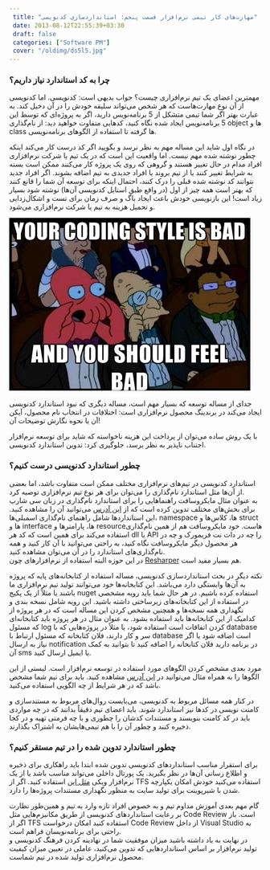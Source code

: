 ```yaml
---
 title: "مهارت‌های کار تیمی نرم‌افزار قسمت پنجم: استانداردسازی کدنویسی" 
 date: 2013-08-12T22:55:39+03:30
 draft: false 
 categories: ["Software PM"]
 cover: "/oldimg/ds5l5.jpg"
---
```



### چرا به کد استاندارد نیاز داریم؟



مهمترین اعضای یک تیم نرم‌افزاری چیست؟ جواب بدیهی است: کدنویسی. اما کدنویسی از آن نوع مهارت‌هاست که هر شخص می‌تواند سلیقه خودش را در آن دخیل کند. به عبارت بهتر اگر شما تیمی متشکل از 5 برنامه‌نویس دارید، اگر به پروژه‌ای که توسط این 5 برنامه‌نویس ایجاد شده نگاه کنید، کدهایی متفاوت خواهید دید: از نام‌گذاری object ها و class ها گرفته تا استفاده از الگوهای برنامه‌نویسی.



در نگاه اول شاید این مساله مهم به نظر نرسد و بگویید اگر کد درست کار می‌کند اینکه چطور نوشته شده مهم نیست. اما واقعیت این است که در یک تیم یا شرکت نرم‌افزاری افراد مدام در حال تغییر هستند و گروهی که روی یک پروژه کار می‌کنند ممکن است بسته به شرایط تغییر کنند یا از تیم بروند یا افراد جدیدی به تیم اضافه بشوند. اگر افراد جدید نتوانند کد نوشته شده قبلی را درک کنند، احتمال اینکه برای توسعه آن شما را قانع کنند که بهتر است همه چیز از اول (در واقع طبق استایل کدنویسی آن‌ها)‌ نوشته شود بسیار زیاد است! این بازنویسی خودش باعث ایجاد باگ و صرف زمان برای تست و اشکال‌زدایی و تحمیل هزینه به تیم یا شرکت نرم‌افزاری می‌شود.



![](/oldimg/ds5l5.jpg)



جدای از مساله توسعه که بسیار مهم است، مساله دیگری که نبود استاندارد کدنویسی ایجاد می‌کند در برندینگ محصول نرم‌افزاری است: اختلافات در انتخاب نام محصول، آیکن آن یا نحوه نگارش توضیحات آن!



با یک روش ساده می‌توان از پرداخت این هزینه ناخواسته که شاید برای توسعه نرم‌افزار اجتناب ناپذیر به نظر برسد، جلوگیری کرد: تدوین استاندارد کدنویسی.



### چطور استاندارد کدنویسی درست کنیم؟



استاندارد کدنویسی در تیم‌های نرم‌افزاری مختلف ممکن است متفاوت باشد، اما بعضی از آن‌ها مثل استاندارد نام‌گذاری را می‌توان برای هر نوع تیم‌ نرم‌افزاری توصیه کرد.  
 به عنوان مثال مایکروسافت راهنماهایی را برای استاندارد نام‌گذاری در زبان سی شارپ برای بخش‌های مختلف تدوین کرده است که از [این آدرس](http://msdn.microsoft.com/en-us/library/ms229002.aspx) می‌توانید آن را مشاهده کنید. این استانداردها شامل راهنمای نام‌گذاری اسمبلی‌ها، namespace ها، کلاس‌ها و struct ها و interface ها، پارامترها و resource‌هاست. خود مایکروسافت هم از همین نام‌گذاری استفاده می‌کند برای همین است که کد هر dll یا API را چه در دات نت فریمورک و چه در هر محصول دیگر مایکروسافت نگاه کنید، به راحتی می‌توانید با آن کار کنید و همه نام‌گذاری‌های استاندارد را در آن می‌توان مشاهده کنید.  
در این حوزه البته استفاده از نرم‌افزارهای چون [Resharper](http://www.jetbrains.com/resharper/) هم بسیار مفید است.



نکته دیگر در بحث استانداردسازی کدنویسی، مساله استفاده از کتابخانه‌های پایه که پروژه به آن‌ها وابستگی دارد می‌باشد. این کتابخانه‌ها خود می‌توانند تولید تیم نرم‌افزاری ما باشند یا مثلاً از یک پکیج nuget استفاده کرده باشیم. در هر حال شما باید رویه مشخصی در استفاده از این کتابخانه‌های زیرساختی داشته باشید. این رویه شامل نسخه بندی و نگهداری همه نسخه‌ها و همچنین مشخص کردن این مساله است که در هر پروژه از کدامیک از این کتابخانه‌ها باید استفاده بشود. به عنوان مثال در هر پروژه باید کتابخانه‌ای که مسئول log کردن اتفاقات است استفاده شود، یا مثلاً در پروژه‌هایی که با database سر و کار دارند، فلان کتابخانه که مسئول ارتباط با database است اضافه شود یا اگر نیاز به ارسال notification در برنامه دارید فلان کتابخانه را اضافه کنید تا بتوانید به کمک آن sms یا ایمیل ارسال کنید.



مورد بعدی مشخص کردن الگوهای مورد استفاده در توسعه نرم‌افزار است. لیستی از این الگوها را به همراه مثال می‌توانید در [این آدرس](http://www.dofactory.com/Patterns/Patterns.aspx) مشاهده کنید. باید برای تیم شما مشخص باشد که در هر شرایط از چه الگویی استفاده می‌کنید.



در کنار همه مسائل مربوط به کدنویسی، می‌بایست روال‌های مربوط به مستندسازی و کامنت نویسی در کدها نیز استاندارد شوند. باید اعضای تیم دقیقاً بدانند که در چه مواردی باید در کد کامنت بنویسند و مستندات کدشان را چطوری و با چه فرمتی تهیه و در کجا ذخیره کنند و چطور آن را با هم تیمی‌هایشان به اشتراک بگذارند.



### چطور استاندارد تدوین شده را در تیم مستقر کنیم؟



برای استقرار مناسب استانداردهای کدنویسی تدوین شده ابتدا باید راهکاری برای ذخیره و اطلاع رسانی آن‌ها در نظر بگیرید. یک پورتال داخلی می‌تواند مناسب باشد یا از یک نرم‌افزار ویکی [مثل این](http://www.screwturn.eu/) استفاده کنید. اگر از TFS استفاده می‌کنید خودش امکان یکپارچه شدن با شیرپوینت برای تولید سایت به منظور نگهداری مستندات پروژه‌ها را دارد.



گام مهم بعدی آموزش مداوم تیم و به خصوص افراد تازه وارد به تیم و همین‌طور نظارت بر رعایت استانداردهای کدنویسی از طریق مکانیزم‌هایی مثل Code Review است. باز اگر از TFS استفاده کنید امکان درخواست Code Review از داخل Visual Studio به راحتی برای برنامه‌نویسان فراهم است.  
در نهایت به یاد داشته باشید میزان موفقیت شما در نهادینه کردن فرهنگ کدنویسی و تولید نرم‌افزار بر اساس استانداردهایی که تدوین می‌کنید، عاملی در تعیین میزان کیفیت محصول نرم‌افزاری تولید شده در تیم شماست.

